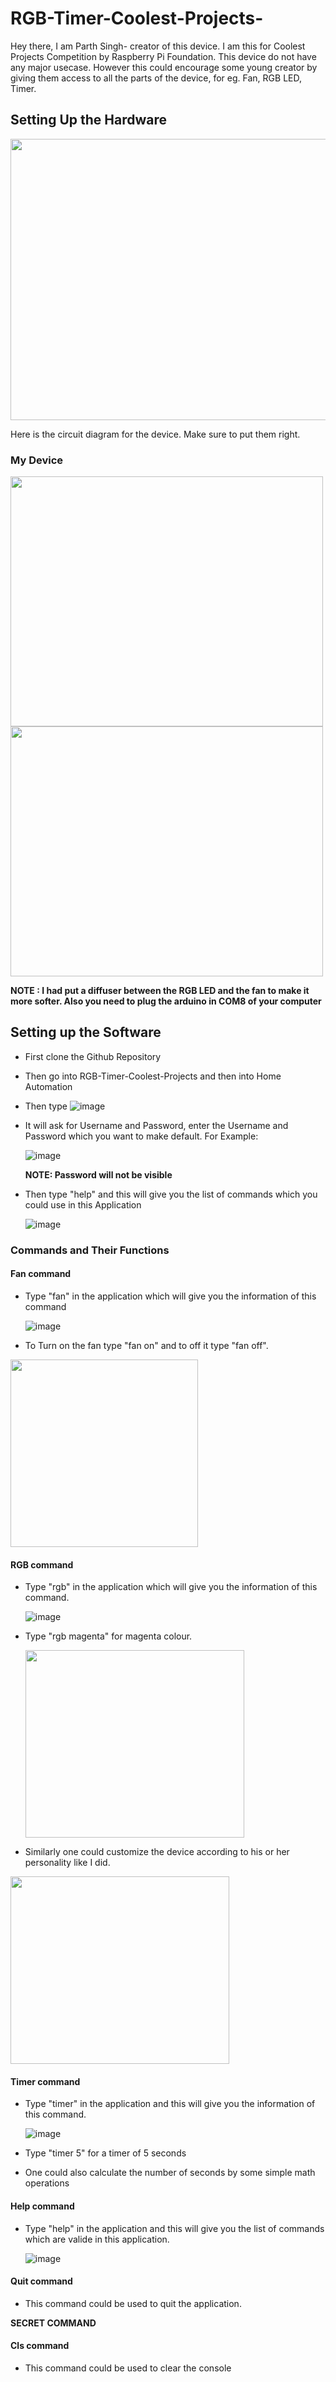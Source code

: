 # RGB-Timer-Coolest-Projects-

Hey there, I am Parth Singh- creator of this device. I am this for Coolest Projects Competition by Raspberry Pi Foundation.
This device do not have any major usecase. However this could encourage some young creator by giving them access to all the parts of the device, for eg. Fan, RGB LED, Timer.

## Setting Up the Hardware

<img src="https://user-images.githubusercontent.com/65723218/116958340-deaffc00-acb7-11eb-8957-d0cc5eb98d9e.jpeg" width="750" height="450"/>

Here is the circuit diagram for the device. Make sure to put them right.

### My Device

<img src="https://user-images.githubusercontent.com/65723218/116960378-d3f86580-acbd-11eb-9d95-56cf2923a35a.jpeg" width="500" height="400"/>
<img src="https://user-images.githubusercontent.com/65723218/116960384-d8248300-acbd-11eb-8201-044c2d7a4db2.jpeg" width="500" height="400"/>

**NOTE : I had put a diffuser between the RGB LED and the fan to make it more softer. Also you need to plug the arduino in COM8 of your computer**

## Setting up the Software

* First clone the Github Repository

* Then go into RGB-Timer-Coolest-Projects and then into Home Automation

* Then type
  ![image](https://user-images.githubusercontent.com/65723218/116961373-d1e3d600-acc0-11eb-9723-efeab6e1f321.png)

* It will ask for Username and Password, enter the Username and Password which you want to make default.
   For Example:
   
    ![image](https://user-images.githubusercontent.com/65723218/116961591-63534800-acc1-11eb-9914-d9c324a00fb9.png)
    
    **NOTE: Password will not be visible**
 
* Then type "help" and this will give you the list of commands which you could use in this Application
    
    ![image](https://user-images.githubusercontent.com/65723218/116961908-2fc4ed80-acc2-11eb-8414-7ad3302b4b1b.png)

### Commands and Their Functions
      
  #### Fan command
  
  * Type "fan" in the application which will give you the information of this command
  
    
      ![image](https://user-images.githubusercontent.com/65723218/116962072-a82bae80-acc2-11eb-9508-113070420d98.png)
      
  * To Turn on the fan type "fan on" and to off it type "fan off".
    
   <img src="https://user-images.githubusercontent.com/65723218/116962500-bd550d00-acc3-11eb-9324-0f9d6f8f5fbc.png" width="300" height="300"/>
   
  #### RGB command
  
  * Type "rgb" in the application which will give you the information of this command.
    
    ![image](https://user-images.githubusercontent.com/65723218/116963153-a3b4c500-acc5-11eb-8918-68d8fde44e1d.png)
   
  * Type "rgb magenta" for magenta colour.
    
    <img src="https://user-images.githubusercontent.com/65723218/116962610-115ff180-acc4-11eb-855d-a33795f26ba1.png" width="350" height="300"/>

  * Similarly one could customize the device according to his or her personality like I did.
   
   <img src="https://user-images.githubusercontent.com/65723218/116962705-57b55080-acc4-11eb-950b-556164f3def3.png" width="350" height="300"/>

  #### Timer command    
    
   * Type "timer" in the application and this will give you the information of this command.
      
      ![image](https://user-images.githubusercontent.com/65723218/116963256-fbebc700-acc5-11eb-8ecc-c343f4f57270.png)
   * Type "timer 5" for a timer of 5 seconds

   * One could also calculate the number of seconds by some simple math operations
   
  #### Help command
    
   * Type "help" in the application and this will give you the list of commands which are valide in this application.

      ![image](https://user-images.githubusercontent.com/65723218/116961908-2fc4ed80-acc2-11eb-8414-7ad3302b4b1b.png)
      
  #### Quit command
  
   * This command could be used to quit the application.









**SECRET COMMAND**

#### Cls command

* This command could be used to clear the console




    
    
    
    
    
    
    
    
    
    
    
    
    






